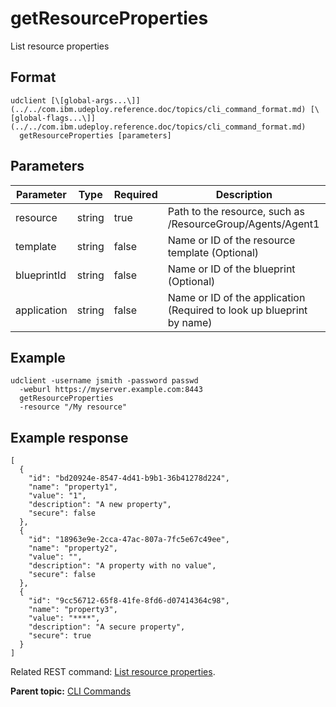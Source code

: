 # getResourceProperties

List resource properties

## Format

```
udclient [\[global-args...\]](../../com.ibm.udeploy.reference.doc/topics/cli_command_format.md) [\[global-flags...\]](../../com.ibm.udeploy.reference.doc/topics/cli_command_format.md)
  getResourceProperties [parameters]
```

## Parameters

|Parameter|Type|Required|Description|
|---------|----|--------|-----------|
|resource|string|true|Path to the resource, such as /ResourceGroup/Agents/Agent1|
|template|string|false|Name or ID of the resource template \(Optional\)|
|blueprintId|string|false|Name or ID of the blueprint \(Optional\)|
|application|string|false|Name or ID of the application \(Required to look up blueprint by name\)|

## Example

```
udclient -username jsmith -password passwd 
  -weburl https://myserver.example.com:8443
  getResourceProperties
  -resource "/My resource"
```

## Example response

```
[
  {
    "id": "bd20924e-8547-4d41-b9b1-36b41278d224",
    "name": "property1",
    "value": "1",
    "description": "A new property",
    "secure": false
  },
  {
    "id": "18963e9e-2cca-47ac-807a-7fc5e67c49ee",
    "name": "property2",
    "value": "",
    "description": "A property with no value",
    "secure": false
  },
  {
    "id": "9cc56712-65f8-41fe-8fd6-d07414364c98",
    "name": "property3",
    "value": "****",
    "description": "A secure property",
    "secure": true
  }
]
```

Related REST command: [List resource properties](rest_cli_resource_getproperties_get.md).

**Parent topic:** [CLI Commands](../../com.ibm.udeploy.reference.doc/topics/cli_commands.md)


